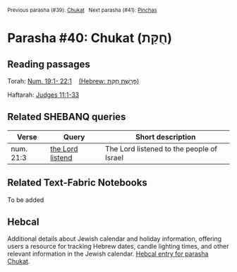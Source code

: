 <sup>Previous parasha (#39): <a href="../39%20-%20Chukat/README.md#start">Chukat</a> &nbsp;&nbsp;Next parasha (#41): <a href="../41%20-%20Pinchas/README.md#start">Pinchas</a></sup>

# Parasha #40: Chukat (חֻקַּת)

## Reading passages

Torah: [Num. 19:1- 22:1](https://www.stepbible.org/?q=version=NASB2020|reference=Num.19:1-22:1&options=HNVUG) &nbsp;&nbsp; [(Hebrew: פָּרָשַׁת חֻקַּת)](https://tikkun.io/#/p/chukat)<br>

Haftarah: 
[Judges 11:1-33](https://www.stepbible.org/?q=version=NASB2020|reference=Jud.11:1-33&options=HNVUG)


## Related SHEBANQ queries

Verse | Query | Short description
--- | --- | --- 
num. 21:3 | [the Lord listend](https://shebanq.ancient-data.org/hebrew/query?version=2017&id=2937&page=1&mr=r&qw=q) | The Lord listened to the people of Israel


## Related Text-Fabric Notebooks

To be added

## Hebcal

Additional details about Jewish calendar and holiday information, offering users a resource for tracking Hebrew dates, candle lighting times, and other relevant information in the Jewish calendar. [Hebcal entry for parasha Chukat](https://www.hebcal.com/sedrot/chukat).
